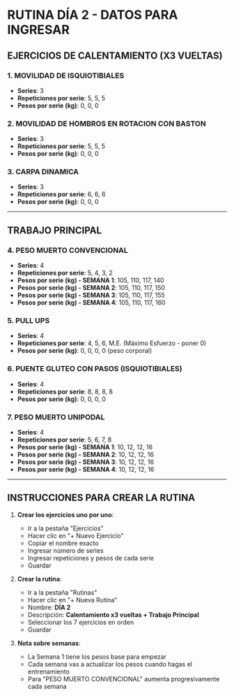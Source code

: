 # RUTINA DÍA 2 - DATOS PARA INGRESAR

## EJERCICIOS DE CALENTAMIENTO (X3 VUELTAS)

### 1. MOVILIDAD DE ISQUIOTIBIALES
- **Series**: 3
- **Repeticiones por serie**: 5, 5, 5
- **Pesos por serie (kg)**: 0, 0, 0

### 2. MOVILIDAD DE HOMBROS EN ROTACION CON BASTON
- **Series**: 3
- **Repeticiones por serie**: 5, 5, 5
- **Pesos por serie (kg)**: 0, 0, 0

### 3. CARPA DINAMICA
- **Series**: 3
- **Repeticiones por serie**: 6, 6, 6
- **Pesos por serie (kg)**: 0, 0, 0

---

## TRABAJO PRINCIPAL

### 4. PESO MUERTO CONVENCIONAL
- **Series**: 4
- **Repeticiones por serie**: 5, 4, 3, 2
- **Pesos por serie (kg) - SEMANA 1**: 105, 110, 117, 140
- **Pesos por serie (kg) - SEMANA 2**: 105, 110, 117, 150
- **Pesos por serie (kg) - SEMANA 3**: 105, 110, 117, 155
- **Pesos por serie (kg) - SEMANA 4**: 105, 110, 117, 160

### 5. PULL UPS
- **Series**: 4
- **Repeticiones por serie**: 4, 5, 6, M.E. (Máximo Esfuerzo - poner 0)
- **Pesos por serie (kg)**: 0, 0, 0, 0 (peso corporal)

### 6. PUENTE GLUTEO CON PASOS (ISQUIOTIBIALES)
- **Series**: 4
- **Repeticiones por serie**: 8, 8, 8, 8
- **Pesos por serie (kg)**: 0, 0, 0, 0

### 7. PESO MUERTO UNIPODAL
- **Series**: 4
- **Repeticiones por serie**: 5, 6, 7, 8
- **Pesos por serie (kg) - SEMANA 1**: 10, 12, 12, 16
- **Pesos por serie (kg) - SEMANA 2**: 10, 12, 12, 16
- **Pesos por serie (kg) - SEMANA 3**: 10, 12, 12, 16
- **Pesos por serie (kg) - SEMANA 4**: 10, 12, 12, 16

---

## INSTRUCCIONES PARA CREAR LA RUTINA

1. **Crear los ejercicios uno por uno**:
   - Ir a la pestaña "Ejercicios"
   - Hacer clic en "+ Nuevo Ejercicio"
   - Copiar el nombre exacto
   - Ingresar número de series
   - Ingresar repeticiones y pesos de cada serie
   - Guardar

2. **Crear la rutina**:
   - Ir a la pestaña "Rutinas"
   - Hacer clic en "+ Nueva Rutina"
   - Nombre: **DÍA 2**
   - Descripción: **Calentamiento x3 vueltas + Trabajo Principal**
   - Seleccionar los 7 ejercicios en orden
   - Guardar

3. **Nota sobre semanas**:
   - La Semana 1 tiene los pesos base para empezar
   - Cada semana vas a actualizar los pesos cuando hagas el entrenamiento
   - Para "PESO MUERTO CONVENCIONAL" aumenta progresivamente cada semana
